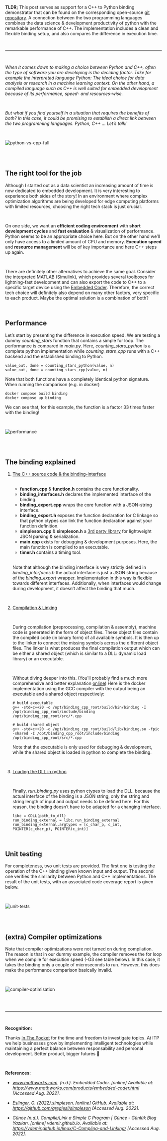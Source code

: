 **TLDR;** This post serves as support for a C++ to Python binding demonstrator that can be found on the corresponding open-source [git repository](https://github.com/StijnWoestenborghs/python-cpp-binding). A connection between the two programming languages combines the data science & development productivity of python with the remarkable performance of C++. The implementation includes a clean and flexible binding setup, and also compares the difference in execution time.

<br>
<hr>
<br>

*When it comes down to making a choice between Python and C++, often the type of software you are developing is the deciding factor. Take for example the interpreted language Python: The ideal choice for data analysis or research in a machine learning context. On the other hand, a compiled language such as C++ is well suited for embedded development because of its performance, speed- and resources-wise.*

<br>

*But what if you find yourself in a situation that requires the benefits of both? In this case, it could be promising to establish a direct link between the two programming languages. Python, C++ … Let’s talk!*

<br>
<div class="flex justify-center">

![python-vs-cpp-full](./blogs/python-cpp-lets-talk/python-vs-cpp-full.png)

</div>
<br>
<br>

## The right tool for the job

Although I started out as a data scientist an increasing amount of time is now dedicated to embedded development. It is very interesting to experience both sides of the story! In an environment where complex optimization algorithms are being developed for edge computing platforms with limited resources, choosing the right tech stack is just crucial. 

<br>

On one side, we want an **efficient coding environment** with **short development cycles** and **fast evaluation** & visualization of performance. Python seems to be an appropriate choice here. But on the other hand we’ll only have access to a limited amount of CPU and memory. **Execution speed** and **resource management** will be of key importance and here C++ steps up again.

<br>

There are definitely other alternatives to achieve the same goal. Consider the interpreted MATLAB (Simulink), which provides several toolboxes for lightning-fast development and can also export the code to C++ to a specific target device using the [Embedded Coder](https://www.mathworks.com/products/embedded-coder.html). Therefore, the correct tech choice will definitely also depend on many other factors, very specific to each product. Maybe the optimal solution is a combination of both?

<br>

## Performance

Let’s start by presenting the difference in execution speed. We are testing a dummy *counting_stars* function that contains a simple for loop. The performance is compared in *main.py*. Here, *counting_stars_python* is a complete python implementation while *counting_stars_cpp* runs with a C++ backend and the established binding to Python.

```
value_out, done = counting_stars_python(value, n)
value_out, done = counting_stars_cpp(value, n)
```

Note that both functions have a completely identical python signature. When running the comparison (e.g. in docker) 
```
docker compose build binding
docker compose up binding
```

We can see that, for this example, the function is a factor 33 times faster with the binding!

<br>
<div class="flex justify-center">

![performance](./blogs/python-cpp-lets-talk/performance.png)

</div>
<br>
<br>

## The binding explained


1. <u>The C++ source code & the binding-interface</u>

    <br>

    - **function.cpp** & **function.h** contains the core functionality.
    - **binding_interfaces.h** declares the implemented interface of the binding.
    - **binding_export.cpp** wraps the core function with a JSON-string interface.
    - **binding_export.h** exposes the function declaration for C linkage so that python ctypes can link the function declaration against your function definition. 
    - **simpleson.cpp** & **simpleson.h** a [3rd party library](https://github.com/gregjesl/simpleson) for lightweight JSON parsing & serialization.
    - **main.cpp** exists for debugging & development purposes. Here, the main function is compiled to an executable. 
    - **timer.h** contains a timing tool.

    <br>

    Note that although the binding interface is very strictly defined in *binding_interfaces.h* the actual interface is just a JSON string because of the *binding_export* wrapper. Implementation in this way is flexible towards different interfaces. Additionally, when interfaces would change during development, it doesn’t affect the binding that much.

    <br>

2. <u>Compilation & Linking</u>

    <br>

    During compilation (preprocessing, compilation & assembly), machine code is generated in the form of object files. These object files contain the compiled code (in binary form) of all available symbols. It is then up to the linker to connect the missing symbols across the different object files. The linker is what produces the final compilation output which can be either a shared object (which is similar to a DLL: dynamic load library) or an executable.

    <br>

    Without diving deeper into this. (You'll probably find a much more comprehensive and better explanation [online](https://vdemir.github.io/linux/C-Compling-and-Linking/)) Here is the docker implementation using the GCC compiler with the output being an executable and a shared object respectively:

    ```
    # build executable
    g++ -std=c++20 -o /opt/binding_cpp_root/build/bin/binding -I /opt/binding_cpp_root/include/binding /opt/binding_cpp_root/src/*.cpp
    ```

    ```
    # build shared object
    g++ -std=c++20 -o /opt/binding_cpp_root/build/lib/binding.so -fpic -shared -I /opt/binding_cpp_root/include/binding /opt/binding_cpp_root/src/*.cpp
    ```

    Note that the executable is only used for debugging & development, while the shared object is loaded in python to complete the binding.

    <br>

3. <u>Loading the DLL in python</u>

    <br>

    Finally, *run_binding.py* uses python ctypes to load the DLL. because the actual interface of the binding is a JSON string, only the string and string length of input and output needs to be defined here. For this reason, the binding doesn’t have to be adapted for a changing interface.

    ```
    libc = CDLL(path_to_dll)
    run_binding_external = libc.run_binding_external
    run_binding_external.argtypes = [c_char_p, c_int, POINTER(c_char_p), POINTER(c_int)]
    ```

    <br>

## Unit testing

For completeness, two unit tests are provided. The first one is testing the operation of the C++ binding given known input and output. The second one verifies the similarity between Python and C++ implementations. The result of the unit tests, with an associated code coverage report is given below.

<br>
<div class="flex justify-center">

![unit-tests](./blogs/python-cpp-lets-talk/unit-tests.png)

</div>
<br>
<br>

## (extra) Compiler optimizations

Note that compiler optimizations were not turned on during compilation. The reason is that in our dummy example, the compiler removes the for loop when we compile for execution speed (-O3 see table below). In this case, it takes the binding only a couple of microseconds to run. However, this does make the performance comparison basically invalid.

<br>
<div class="flex justify-center">

![compiler-optimisation](./blogs/python-cpp-lets-talk/compiler-optimisation.jpeg)

</div>
<br>

<br>
<hr>
<br>

**Recognition:**


Thanks [In The Pocket](https://www.inthepocket.com/) for the time and freedom to investigate topics. At ITP we help businesses grow by implementing intelligent technologies while maintaining a perfect balance between responsability and personal development. Better product, bigger futures :rocket:

<br>

**References:**

- *www.mathworks.com. (n.d.). Embedded Coder. [online] Available at: https://www.mathworks.com/products/embedded-coder.html [Accessed Aug. 2022].‌*

- *Eslinger, G. (2022).simpleson. [online] GitHub. Available at: https://github.com/gregjesl/simpleson [Accessed Aug. 2022].*

- *Günce (n.d.). Compile/Link a Simple C Program | Günce - Günlük Blog Yazıları. [online] vdemir.github.io. Available at: https://vdemir.github.io/linux/C-Compling-and-Linking/ [Accessed Aug. 2022].*

<br>
